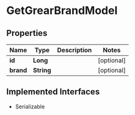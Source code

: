 

# GetGrearBrandModel


## Properties

Name | Type | Description | Notes
------------ | ------------- | ------------- | -------------
**id** | **Long** |  |  [optional]
**brand** | **String** |  |  [optional]


## Implemented Interfaces

* Serializable


